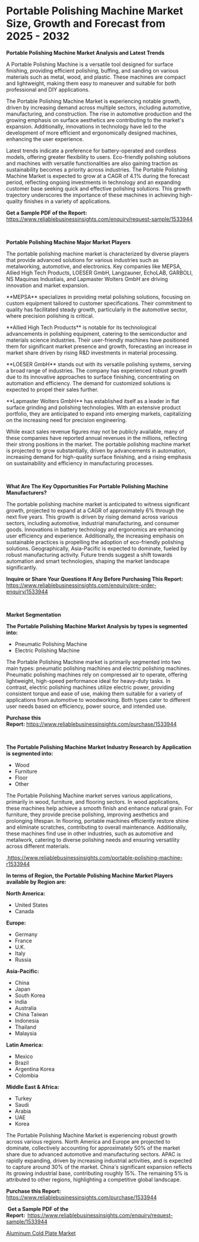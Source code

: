 <p><h1>Portable Polishing Machine Market Size, Growth and Forecast from 2025 - 2032</h1></p><p><strong>Portable Polishing Machine Market Analysis and Latest Trends</strong></p>
<p><p>A Portable Polishing Machine is a versatile tool designed for surface finishing, providing efficient polishing, buffing, and sanding on various materials such as metal, wood, and plastic. These machines are compact and lightweight, making them easy to maneuver and suitable for both professional and DIY applications.</p><p>The Portable Polishing Machine Market is experiencing notable growth, driven by increasing demand across multiple sectors, including automotive, manufacturing, and construction. The rise in automotive production and the growing emphasis on surface aesthetics are contributing to the market's expansion. Additionally, innovations in technology have led to the development of more efficient and ergonomically designed machines, enhancing the user experience.</p><p>Latest trends indicate a preference for battery-operated and cordless models, offering greater flexibility to users. Eco-friendly polishing solutions and machines with versatile functionalities are also gaining traction as sustainability becomes a priority across industries. The Portable Polishing Machine Market is expected to grow at a CAGR of 4.1% during the forecast period, reflecting ongoing investments in technology and an expanding customer base seeking quick and effective polishing solutions. This growth trajectory underscores the importance of these machines in achieving high-quality finishes in a variety of applications.</p></p>
<p><strong>Get a Sample PDF of the Report:&nbsp;</strong> <a href="https://www.reliablebusinessinsights.com/enquiry/request-sample/1533944?utm_campaign=3288&utm_medium=2&utm_source=Github&utm_content=ia&utm_term=08042025&utm_id=portable-polishing-machine">https://www.reliablebusinessinsights.com/enquiry/request-sample/1533944</a></p>
<p>&nbsp;</p>
<p><strong>Portable Polishing Machine Major Market Players</strong></p>
<p><p>The portable polishing machine market is characterized by diverse players that provide advanced solutions for various industries such as metalworking, automotive, and electronics. Key companies like MEPSA, Allied High Tech Products, LOESER GmbH, Langzauner, EchoLAB, GARBOLI, NS Maquinas Industiais, and Lapmaster Wolters GmbH are driving innovation and market expansion.</p><p>**MEPSA** specializes in providing metal polishing solutions, focusing on custom equipment tailored to customer specifications. Their commitment to quality has facilitated steady growth, particularly in the automotive sector, where precision polishing is critical.</p><p>**Allied High Tech Products** is notable for its technological advancements in polishing equipment, catering to the semiconductor and materials science industries. Their user-friendly machines have positioned them for significant market presence and growth, forecasting an increase in market share driven by rising R&D investments in material processing.</p><p>**LOESER GmbH** stands out with its versatile polishing systems, serving a broad range of industries. The company has experienced robust growth due to its innovative approaches to surface finishing, concentrating on automation and efficiency. The demand for customized solutions is expected to propel their sales further.</p><p>**Lapmaster Wolters GmbH** has established itself as a leader in flat surface grinding and polishing technologies. With an extensive product portfolio, they are anticipated to expand into emerging markets, capitalizing on the increasing need for precision engineering.</p><p>While exact sales revenue figures may not be publicly available, many of these companies have reported annual revenues in the millions, reflecting their strong positions in the market. The portable polishing machine market is projected to grow substantially, driven by advancements in automation, increasing demand for high-quality surface finishing, and a rising emphasis on sustainability and efficiency in manufacturing processes.</p></p>
<p>&nbsp;</p>
<p><strong>What Are The Key Opportunities For Portable Polishing Machine Manufacturers?</strong></p>
<p><p>The portable polishing machine market is anticipated to witness significant growth, projected to expand at a CAGR of approximately 6% through the next five years. This growth is driven by rising demand across various sectors, including automotive, industrial manufacturing, and consumer goods. Innovations in battery technology and ergonomics are enhancing user efficiency and experience. Additionally, the increasing emphasis on sustainable practices is propelling the adoption of eco-friendly polishing solutions. Geographically, Asia-Pacific is expected to dominate, fueled by robust manufacturing activity. Future trends suggest a shift towards automation and smart technologies, shaping the market landscape significantly.</p></p>
<p><strong>Inquire or Share Your Questions If Any Before Purchasing This Report:</strong> <a href="https://www.reliablebusinessinsights.com/enquiry/pre-order-enquiry/1533944?utm_campaign=3288&utm_medium=2&utm_source=Github&utm_content=ia&utm_term=08042025&utm_id=portable-polishing-machine">https://www.reliablebusinessinsights.com/enquiry/pre-order-enquiry/1533944</a></p>
<p>&nbsp;</p>
<p><strong>Market Segmentation</strong></p>
<p><strong>The Portable Polishing Machine Market Analysis by types is segmented into:</strong></p>
<p><ul><li>Pneumatic Polishing Machine</li><li>Electric Polishing Machine</li></ul></p>
<p><p>The Portable Polishing Machine market is primarily segmented into two main types: pneumatic polishing machines and electric polishing machines. Pneumatic polishing machines rely on compressed air to operate, offering lightweight, high-speed performance ideal for heavy-duty tasks. In contrast, electric polishing machines utilize electric power, providing consistent torque and ease of use, making them suitable for a variety of applications from automotive to woodworking. Both types cater to different user needs based on efficiency, power source, and intended use.</p></p>
<p><strong>Purchase this Report:&nbsp;</strong><a href="https://www.reliablebusinessinsights.com/purchase/1533944?utm_campaign=3288&utm_medium=2&utm_source=Github&utm_content=ia&utm_term=08042025&utm_id=portable-polishing-machine">https://www.reliablebusinessinsights.com/purchase/1533944</a></p>
<p>&nbsp;</p>
<p><strong>The Portable Polishing Machine Market Industry Research by Application is segmented into:</strong></p>
<p><ul><li>Wood</li><li>Furniture</li><li>Floor</li><li>Other</li></ul></p>
<p><p>The Portable Polishing Machine market serves various applications, primarily in wood, furniture, and flooring sectors. In wood applications, these machines help achieve a smooth finish and enhance natural grain. For furniture, they provide precise polishing, improving aesthetics and prolonging lifespan. In flooring, portable machines efficiently restore shine and eliminate scratches, contributing to overall maintenance. Additionally, these machines find use in other industries, such as automotive and metalwork, catering to diverse polishing needs and ensuring versatility across different materials.</p></p>
<p><a href="https://www.reliablebusinessinsights.com/portable-polishing-machine-r1533944?utm_campaign=3288&utm_medium=2&utm_source=Github&utm_content=ia&utm_term=08042025&utm_id=portable-polishing-machine">&nbsp;https://www.reliablebusinessinsights.com/portable-polishing-machine-r1533944</a></p>
<p><strong>In terms of Region, the Portable Polishing Machine Market Players available by Region are:</strong></p>
<p>
    <p> <strong> North America: </strong>
        <ul>
            <li>United States</li>
            <li>Canada</li>
        </ul>
        </p> 
    <p> <strong> Europe: </strong>
        <ul>
            <li>Germany</li>
            <li>France</li>
            <li>U.K.</li>
            <li>Italy</li>
            <li>Russia</li>
        </ul>
        </p> 
    <p> <strong> Asia-Pacific: </strong>
        <ul>
            <li>China</li>
            <li>Japan</li>
            <li>South Korea</li>
            <li>India</li>
            <li>Australia</li>
            <li>China Taiwan</li>
            <li>Indonesia</li>
            <li>Thailand</li>
            <li>Malaysia</li>
        </ul>
        </p> 
    <p> <strong> Latin America: </strong>
        <ul>
            <li>Mexico</li>
            <li>Brazil</li>
            <li>Argentina Korea</li>
            <li>Colombia</li>
        </ul>
        </p> 
    <p> <strong> Middle East & Africa: </strong>
        <ul>
            <li>Turkey</li>
            <li>Saudi</li>
            <li>Arabia</li>
            <li>UAE</li>
            <li>Korea</li>
        </ul>
    </p>
    </p>
<p><p>The Portable Polishing Machine Market is experiencing robust growth across various regions. North America and Europe are projected to dominate, collectively accounting for approximately 50% of the market share due to advanced automotive and manufacturing sectors. APAC is rapidly expanding, driven by increasing industrial activities, and is expected to capture around 30% of the market. China's significant expansion reflects its growing industrial base, contributing roughly 15%. The remaining 5% is attributed to other regions, highlighting a competitive global landscape.</p></p>
<p><strong>Purchase this Report: </strong><a href="https://www.reliablebusinessinsights.com/purchase/1533944?utm_campaign=3288&utm_medium=2&utm_source=Github&utm_content=ia&utm_term=08042025&utm_id=portable-polishing-machine">https://www.reliablebusinessinsights.com/purchase/1533944</a></p>
<p>&nbsp;<strong>Get a Sample PDF of the Report:&nbsp;&nbsp;</strong><a href="https://www.reliablebusinessinsights.com/enquiry/request-sample/1533944?utm_campaign=3288&utm_medium=2&utm_source=Github&utm_content=ia&utm_term=08042025&utm_id=portable-polishing-machine">https://www.reliablebusinessinsights.com/enquiry/request-sample/1533944</a></p>
<p><strong></strong></p>
<p><p><a href="https://github.com/suzorfazlikb/Market-Research-Report-List-1/blob/main/aluminum-cold-plate-market.md?utm_campaign=3288&utm_medium=2&utm_source=Github&utm_content=ia&utm_term=08042025&utm_id=portable-polishing-machine">Aluminum Cold Plate Market</a></p></p>